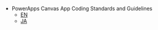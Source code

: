 * PowerApps Canvas App Coding Standards and Guidelines
  * [EN](https://aka.ms/powerappscanvasguidelines)
  * [JA](https://memo.tyoshida.me/wp-content/uploads/2021/06/4bbaa6955f6a1caa85a9653c13d61d72.pdf)
